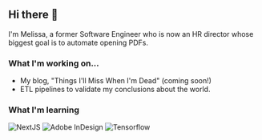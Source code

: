 ## Hi there 👋
I'm Melissa, a former Software Engineer who is now an HR director whose biggest goal is to automate opening PDFs. 

### What I'm working on...
- My blog, "Things I'll Miss When I'm Dead" (coming soon!)
- ETL pipelines to validate my conclusions about the world. 

### What I'm learning
<div display="flex">
  <img src="https://img.shields.io/badge/nextJS-2F3134?style=for-the-badge&logo=NextJS&logoColor=white" alt="NextJS"/>
  <img src="https://img.shields.io/badge/Adobe%20InDesign-FF3366?style=for-the-badge&logo=Adobe%20InDesign&logoColor=white" alt="Adobe InDesign"/>
  <img src="https://img.shields.io/badge/TensorFlow-FF6F00?style=for-the-badge&logo=tensorflow&logoColor=white" alt="Tensorflow"/>
</div>



